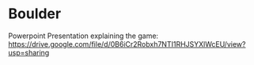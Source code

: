 # Boulder
Powerpoint Presentation explaining the game:
https://drive.google.com/file/d/0B6iCr2Robxh7NTI1RHJSYXlWcEU/view?usp=sharing
